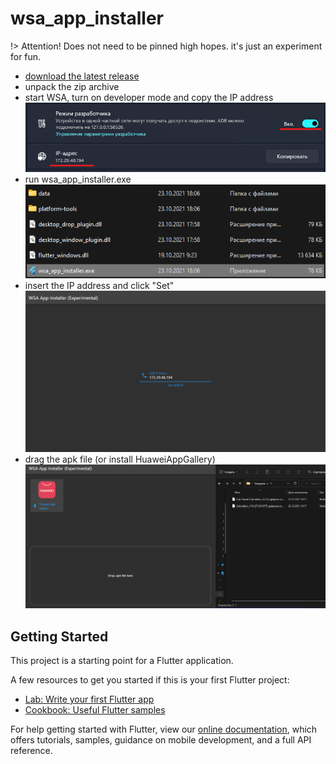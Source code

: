 # wsa_app_installer

!> Attention! Does not need to be pinned high hopes. it's just an experiment for fun.

- [download the latest release](https://github.com/maxnemoy/wsa_app_installer/releases/download/exp_rls/wsa_installer.zip)
- unpack the zip archive
- start WSA, turn on developer mode and copy the IP address
![1.png](./img/1.png)
- run wsa_app_installer.exe
![2.png](./img/2.png)
- insert the IP address and click "Set"
![3.png](./img/3.png)
- drag the apk file (or install HuaweiAppGallery)
![5.gif](./img/5.gif)

## Getting Started

This project is a starting point for a Flutter application.

A few resources to get you started if this is your first Flutter project:

- [Lab: Write your first Flutter app](https://flutter.dev/docs/get-started/codelab)
- [Cookbook: Useful Flutter samples](https://flutter.dev/docs/cookbook)

For help getting started with Flutter, view our
[online documentation](https://flutter.dev/docs), which offers tutorials,
samples, guidance on mobile development, and a full API reference.
